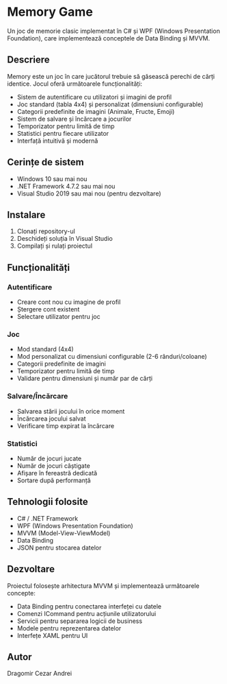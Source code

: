# Memory Game

Un joc de memorie clasic implementat în C# și WPF (Windows Presentation Foundation), care implementează conceptele de Data Binding și MVVM.

## Descriere

Memory este un joc în care jucătorul trebuie să găsească perechi de cărți identice. Jocul oferă următoarele funcționalități:

- Sistem de autentificare cu utilizatori și imagini de profil
- Joc standard (tabla 4x4) și personalizat (dimensiuni configurable)
- Categorii predefinite de imagini (Animale, Fructe, Emoji)
- Sistem de salvare și încărcare a jocurilor
- Temporizator pentru limită de timp
- Statistici pentru fiecare utilizator
- Interfață intuitivă și modernă

## Cerințe de sistem

- Windows 10 sau mai nou
- .NET Framework 4.7.2 sau mai nou
- Visual Studio 2019 sau mai nou (pentru dezvoltare)

## Instalare

1. Clonați repository-ul
2. Deschideți soluția în Visual Studio
3. Compilați și rulați proiectul

## Funcționalități

### Autentificare
- Creare cont nou cu imagine de profil
- Ștergere cont existent
- Selectare utilizator pentru joc

### Joc
- Mod standard (4x4)
- Mod personalizat cu dimensiuni configurable (2-6 rânduri/coloane)
- Categorii predefinite de imagini
- Temporizator pentru limită de timp
- Validare pentru dimensiuni și număr par de cărți

### Salvare/Încărcare
- Salvarea stării jocului în orice moment
- Încărcarea jocului salvat
- Verificare timp expirat la încărcare

### Statistici
- Număr de jocuri jucate
- Număr de jocuri câștigate
- Afișare în fereastră dedicată
- Sortare după performanță

## Tehnologii folosite

- C# / .NET Framework
- WPF (Windows Presentation Foundation)
- MVVM (Model-View-ViewModel)
- Data Binding
- JSON pentru stocarea datelor

## Dezvoltare

Proiectul folosește arhitectura MVVM și implementează următoarele concepte:

- Data Binding pentru conectarea interfeței cu datele
- Comenzi ICommand pentru acțiunile utilizatorului
- Servicii pentru separarea logicii de business
- Modele pentru reprezentarea datelor
- Interfețe XAML pentru UI

## Autor
Dragomir Cezar Andrei
